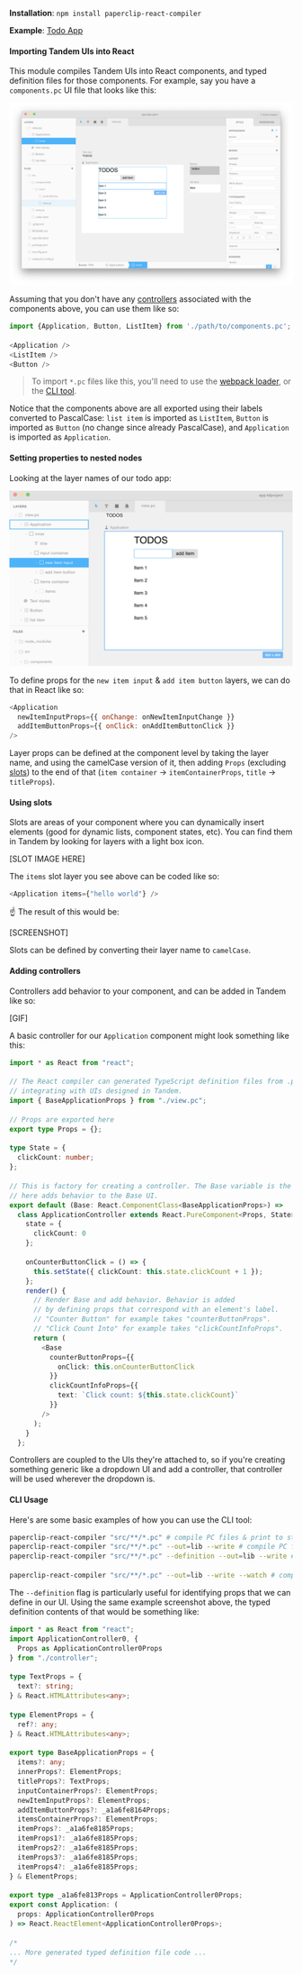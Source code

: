 **Installation**: `npm install paperclip-react-compiler`

**Example**: [Todo App](./examples/todos)

#### Importing Tandem UIs into React

This module compiles Tandem UIs into React components, and typed definition files for those components. For example, say you have a `components.pc` UI file that looks like this:

![Screenshot](./assets/app-screenshot.png)

Assuming that you don't have any [controllers](#adding-controllers) associated with the components above, you can use them like so:

```javascript
import {Application, Button, ListItem} from './path/to/components.pc';

<Application />
<ListItem />
<Button />
```

> To import `*.pc` files like this, you'll need to use the [webpack loader](../paperclip-react-loader), or the [CLI tool](#cli-usage).

Notice that the components above are all exported using their labels converted to PascalCase: `list item` is imported as `ListItem`, `Button` is imported as `Button` (no change since already PascalCase), and `Application` is imported as `Application`.

#### Setting properties to nested nodes

Looking at the layer names of our todo app:

![Screenshot](./assets/layers.png)

To define props for the `new item input` & `add item button` layers, we can do that in React like so:

```javascript
<Application
  newItemInputProps={{ onChange: onNewItemInputChange }}
  addItemButtonProps={{ onClick: onAddItemButtonClick }}
/>
```

Layer props can be defined at the component level by taking the layer name, and using the camelCase version of it, then adding `Props` (excluding [slots](#using-slots)) to the end of that (`item container` -> `itemContainerProps`, `title` -> `titleProps`).

#### Using slots

Slots are areas of your component where you can dynamically insert elements (good for dynamic lists, component states, etc). You can find them in Tandem by looking for layers with a light box icon.

[SLOT IMAGE HERE]

The `items` slot layer you see above can be coded like so:

```javascript
<Application items={"hello world"} />
```

☝️ The result of this would be:

[SCREENSHOT]

Slots can be defined by converting their layer name to `camelCase`.

#### Adding controllers

Controllers add behavior to your component, and can be added in Tandem like so:

[GIF]

A basic controller for our `Application` component might look something like this:

```typescript
import * as React from "react";

// The React compiler can generated TypeScript definition files from .pc files for safely
// integrating with UIs designed in Tandem.
import { BaseApplicationProps } from "./view.pc";

// Props are exported here
export type Props = {};

type State = {
  clickCount: number;
};

// This is factory for creating a controller. The Base variable is the UI designed in Tandem compiled down to React. The React class returned
// here adds behavior to the Base UI.
export default (Base: React.ComponentClass<BaseApplicationProps>) =>
  class ApplicationController extends React.PureComponent<Props, State> {
    state = {
      clickCount: 0
    };

    onCounterButtonClick = () => {
      this.setState({ clickCount: this.state.clickCount + 1 });
    };
    render() {
      // Render Base and add behavior. Behavior is added
      // by defining props that correspond with an element's label.
      // "Counter Button" for example takes "counterButtonProps".
      // "Click Count Into" for example takes "clickCountInfoProps".
      return (
        <Base
          counterButtonProps={{
            onClick: this.onCounterButtonClick
          }}
          clickCountInfoProps={{
            text: `Click count: ${this.state.clickCount}`
          }}
        />
      );
    }
  };
```

Controllers are coupled to the UIs they're attached to, so if you're creating something generic like a dropdown UI and add a controller, that controller will be used wherever the dropdown is.

#### CLI Usage

Here's are some basic examples of how you can use the CLI tool:

```bash
paperclip-react-compiler "src/**/*.pc" # compile PC files & print to stdout
paperclip-react-compiler "src/**/*.pc" --out=lib --write # compile PC files & write to lib
paperclip-react-compiler "src/**/*.pc" --definition --out=lib --write # compile typed definition files for PC components & write to lib

paperclip-react-compiler "src/**/*.pc" --out=lib --write --watch # compile UI components whenever there's a file change
```

The `--definition` flag is particularly useful for identifying props that we can define in our UI. Using the same example screenshot above, the typed definition contents of that would be something like:

```typescript
import * as React from "react";
import ApplicationController0, {
  Props as ApplicationController0Props
} from "./controller";

type TextProps = {
  text?: string;
} & React.HTMLAttributes<any>;

type ElementProps = {
  ref?: any;
} & React.HTMLAttributes<any>;

export type BaseApplicationProps = {
  items?: any;
  innerProps?: ElementProps;
  titleProps?: TextProps;
  inputContainerProps?: ElementProps;
  newItemInputProps?: ElementProps;
  addItemButtonProps?: _a1a6fe8164Props;
  itemsContainerProps?: ElementProps;
  itemProps?: _a1a6fe8185Props;
  itemProps1?: _a1a6fe8185Props;
  itemProps2?: _a1a6fe8185Props;
  itemProps3?: _a1a6fe8185Props;
  itemProps4?: _a1a6fe8185Props;
} & ElementProps;

export type _a1a6fe813Props = ApplicationController0Props;
export const Application: (
  props: ApplicationController0Props
) => React.ReactElement<ApplicationController0Props>;

/*
... More generated typed definition file code ...
*/
```

